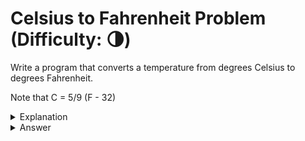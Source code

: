# Celsius to Fahrenheit Problem (Difficulty: 🌗)
Write a program that converts a temperature from degrees Celsius to degrees Fahrenheit.

Note that C = 5/9 (F - 32)

<details>
<summary>Explanation</summary>
<br>
</details>


<details>
<summary>Answer</summary>
<br>

``` c
#include<stdio.h>
int main(){
	float celsius, fahrenheit;
	printf("celsius: ");
	scanf("%f", &celsius);
	fahrenheit = 9.0 / 5 * celsius + 32;
	printf("fahrenheit %f", fahrenheit);
	return 0;
}
```

</details>

